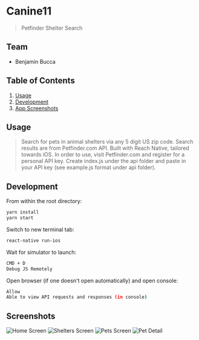 # Canine11

> Petfinder Shelter Search

## Team

  - Benjamin Bucca

## Table of Contents

1. [Usage](#Usage)
1. [Development](#Development)
1. [App Screenshots](#Screenshots)

## Usage

> Search for pets in animal shelters via any 5 digit US zip code. Search results are from Petfinder.com API. Built with Reach Native, tailored towards iOS.
> In order to use, visit Petfinder.com and register for a personal API key.
> Create index.js under the api folder and paste in your API key (see example.js format under api folder).

## Development

From within the root directory:

```sh
yarn install
yarn start
```
Switch to new terminal tab:

```sh
react-native run-ios
```
Wait for simulator to launch:

```sh
CMD + D
Debug JS Remotely
```
Open browser (if one doesn't open automatically) and open console:

```sh
Allow
Able to view API requests and responses (in console)
```

## Screenshots

![Home Screen](screenshots/HomeScreen1.png)
![Shelters Screen](screenshots/SheltersScreen1.png)
![Pets Screen](screenshots/PetsScreen1.png)
![Pet Detail](screenshots/PetDetailScreen1.png)
